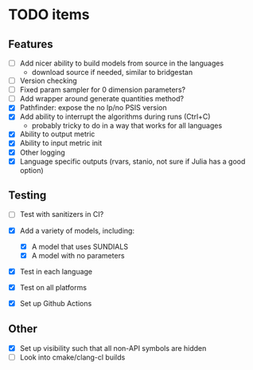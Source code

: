 # TODO items

## Features
- [ ] Add nicer ability to build models from source in the languages
    - download source if needed, similar to bridgestan
- [ ] Version checking
- [ ] Fixed param sampler for 0 dimension parameters?
- [ ] Add wrapper around generate quantities method?
- [x] Pathfinder: expose the no lp/no PSIS version
- [x] Add ability to interrupt the algorithms during runs (Ctrl+C)
    - probably tricky to do in a way that works for all languages
- [x] Ability to output metric
- [x] Ability to input metric init
- [x] Other logging
- [x] Language specific outputs (rvars, stanio, not sure if Julia has a good option)

## Testing
- [ ] Test with sanitizers in CI?
- [x] Add a variety of models, including:
    - [x] A model that uses SUNDIALS
    - [x] A model with no parameters
- [x] Test in each language
- [x] Test on all platforms
- [x] Set up Github Actions


## Other
- [x] Set up visibility such that all non-API symbols are hidden
- [ ] Look into cmake/clang-cl builds
